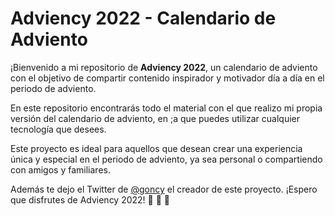 # Adviency 2022 - Calendario de Adviento 

¡Bienvenido a mi repositorio de **Adviency 2022**, un calendario de adviento con el objetivo de compartir contenido inspirador y motivador día a día en el periodo de adviento.

En este repositorio encontrarás todo el material con el que realizo mi propia versión del calendario de adviento, en ;a que puedes utilizar cualquier tecnología que desees.

Este proyecto es ideal para aquellos que desean crear una experiencia única y especial en el periodo de adviento, ya sea personal o compartiendo con amigos y familiares.

Además te dejo el Twitter de [@goncy](https://twitter.com/goncy) el creador de este proyecto. ¡Espero que disfrutes de Adviency 2022! :calendar: :santa: :gift: